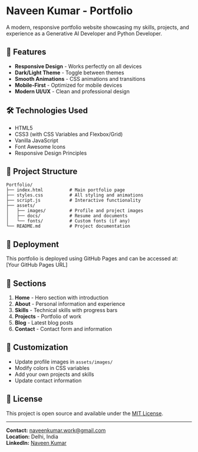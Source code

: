 # Naveen Kumar - Portfolio

A modern, responsive portfolio website showcasing my skills, projects, and experience as a Generative AI Developer and Python Developer.

## 🚀 Features

- **Responsive Design** - Works perfectly on all devices
- **Dark/Light Theme** - Toggle between themes
- **Smooth Animations** - CSS animations and transitions
- **Mobile-First** - Optimized for mobile devices
- **Modern UI/UX** - Clean and professional design

## 🛠️ Technologies Used

- HTML5
- CSS3 (with CSS Variables and Flexbox/Grid)
- Vanilla JavaScript
- Font Awesome Icons
- Responsive Design Principles

## 📁 Project Structure

```
Portfolio/
├── index.html          # Main portfolio page
├── styles.css          # All styling and animations
├── script.js           # Interactive functionality
├── assets/
│   ├── images/         # Profile and project images
│   ├── docs/           # Resume and documents
│   └── fonts/          # Custom fonts (if any)
└── README.md           # Project documentation
```

## 🚀 Deployment

This portfolio is deployed using GitHub Pages and can be accessed at: [Your GitHub Pages URL]

## 📱 Sections

1. **Home** - Hero section with introduction
2. **About** - Personal information and experience
3. **Skills** - Technical skills with progress bars
4. **Projects** - Portfolio of work
5. **Blog** - Latest blog posts
6. **Contact** - Contact form and information

## 🎨 Customization

- Update profile images in `assets/images/`
- Modify colors in CSS variables
- Add your own projects and skills
- Update contact information

## 📄 License

This project is open source and available under the [MIT License](LICENSE).

---

**Contact:** naveenkumar.work@gmail.com  
**Location:** Delhi, India  
**LinkedIn:** [Naveen Kumar](https://www.linkedin.com/in/naveenkumar1908)
